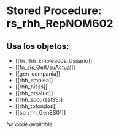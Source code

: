 # Stored Procedure: rs_rhh_RepNOM602

## Usa los objetos:
- [[fn_rhh_Empleados_Usuario]]
- [[fn_sis_GetUsuActual]]
- [[gen_compania]]
- [[rhh_emplea]]
- [[rhh_hisss]]
- [[rhh_otsalud]]
- [[rhh_sucursalSS]]
- [[rhh_tbfondos]]
- [[sp_rhh_GenSS01]]

*No code available.*
